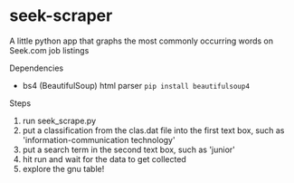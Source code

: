 # seek-scraper
A little python app that graphs the most commonly occurring words on Seek.com job listings

Dependencies
- bs4 (BeautifulSoup) html parser
`pip install beautifulsoup4`

Steps
1. run seek_scrape.py
2. put a classification from the clas.dat file into the first text box, such as 'information-communication technology'
3. put a search term in the second text box, such as 'junior'
4. hit run and wait for the data to get collected
5. explore the gnu table!
